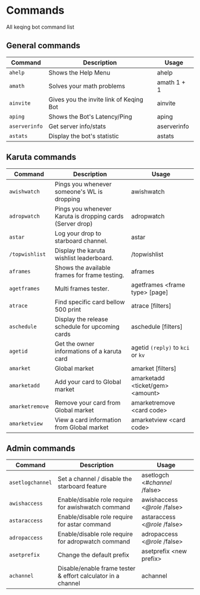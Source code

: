 # Commands

All keqing bot command list


## General commands
| Command       | Description                             | Usage                  |
|---------------|-----------------------------------------|------------------------|
| `ahelp`       | Shows the Help Menu                     | ahelp                  |
| `amath`       | Solves your math problems               | amath 1 + 1            |
| `ainvite`     | Gives you the invite link of Keqing Bot | ainvite                |
| `aping`       | Shows the Bot's Latency/Ping            | aping                  |
| `aserverinfo` | Get server info/stats                   | aserverinfo 					 |
| `astats`      | Display the bot's statistic             | astats                 |

## Karuta commands
| Command        | Description                                               | Usage                  |
|----------------|-----------------------------------------------------------|------------------------|
| `awishwatch`   | Pings you whenever someone's WL is dropping               | awishwatch             |
| `adropwatch`   | Pings you whenever Karuta is dropping cards (Server drop) | adropwatch             |
| `astar`        | Log your drop to starboard channel.                       | astar                  |
| `/topwishlist` | Display the karuta wishlist leaderboard.                  | /topwishlist           |
| `aframes`      | Shows the available frames for frame testing.             | aframes                |
| `agetframes`   | Multi frames tester.                        | agetframes &lt;frame type&gt; [page] |
| `atrace`			 | Find specific card bellow 500 print												| atrace [filters]			|
| `aschedule`		 | Display the release schedule for upcoming cards						| aschedule [filters]		|
| `agetid`			 | Get the owner informations of a karuta card		 | agetid `(reply)` to `kci` or `kv`|
| `amarket`			 | Global market											 										  	| amarket [filters]			|
| `amarketadd`	 | Add your card to Global market 		 | amarketadd &lt;ticket/gem&gt; &lt;amount&gt; |
| `amarketremove`| Remove your card from Global market							 | amarketremove &lt;card code&gt;|
| `amarketview`  | View a card information from Global market				 	 | amarketview &lt;card code&gt;|
## Admin commands
| Command          | Description                                               | Usage                  |
|------------------|-----------------------------------------------------------|------------------------|
| `asetlogchannel` | Set a channel / disable the starboard feature     | asetlogch <*#channel* /false>  |
| `awishaccess`    | Enable/disable role require for awishwatch command| awishaccess <*@role* /false>   |
| `astaraccess`    | Enable/disable role require for astar command     | astaraccess <*@role* /false>   |
| `adropaccess`    | Enable/disable role require for adropwatch command| adropaccess <*@role* /false>   |
| `asetprefix`     | Change the default prefix                         | asetprefix &lt;new prefix&gt;  |
| `achannel`       | Disable/enable frame tester & effort calculator in a channel | achannel            |

